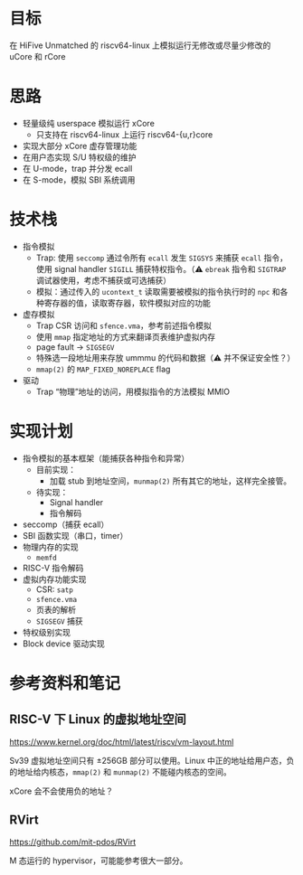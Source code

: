 # 目标

在 HiFive Unmatched 的 riscv64-linux 上模拟运行无修改或尽量少修改的 uCore 和 rCore

# 思路

- 轻量级纯 userspace 模拟运行 xCore
    - 只支持在 riscv64-linux 上运行 riscv64-{u,r}core
- 实现大部分 xCore 虚存管理功能
- 在用户态实现 S/U 特权级的维护
- 在 U-mode，trap 并分发 ecall
- 在 S-mode，模拟 SBI 系统调用

# 技术栈

- 指令模拟
    - Trap: 使用 `seccomp` 通过令所有 `ecall` 发生 `SIGSYS` 来捕获 `ecall` 指令，使用 signal handler `SIGILL` 捕获特权指令。（⚠️ `ebreak` 指令和 `SIGTRAP` 调试器使用，考虑不捕获或可选捕获）
    - 模拟：通过传入的 `ucontext_t` 读取需要被模拟的指令执行时的 `npc` 和各种寄存器的值，读取寄存器，软件模拟对应的功能
- 虚存模拟
    - Trap CSR 访问和 `sfence.vma`，参考前述指令模拟
    - 使用 `mmap` 指定地址的方式来翻译页表维护虚拟内存
    - page fault → `SIGSEGV`
    - 特殊选一段地址用来存放 ummmu 的代码和数据（⚠️ 并不保证安全性？）
    - `mmap(2)` 的 `MAP_FIXED_NOREPLACE` flag
- 驱动
    - Trap “物理”地址的访问，用模拟指令的方法模拟 MMIO

# 实现计划

- 指令模拟的基本框架（能捕获各种指令和异常）
    - 目前实现：
        - 加载 stub 到地址空间，`munmap(2)` 所有其它的地址，这样完全接管。
    - 待实现：
        - Signal handler
        - 指令解码
- seccomp（捕获 ecall）
- SBI 函数实现（串口，timer）
- 物理内存的实现
    - `memfd`
- RISC-V 指令解码
- 虚拟内存功能实现
    - CSR: `satp`
    - `sfence.vma`
    - 页表的解析
    - `SIGSEGV` 捕获
- 特权级别实现
- Block device 驱动实现

# 参考资料和笔记

## RISC-V 下 Linux 的虚拟地址空间

<https://www.kernel.org/doc/html/latest/riscv/vm-layout.html>

Sv39 虚拟地址空间只有 &pm;256GB 部分可以使用。Linux 中正的地址给用户态，负的地址给内核态，`mmap(2)` 和 `munmap(2)` 不能碰内核态的空间。

xCore 会不会使用负的地址？

## RVirt

<https://github.com/mit-pdos/RVirt>

M 态运行的 hypervisor，可能能参考很大一部分。
